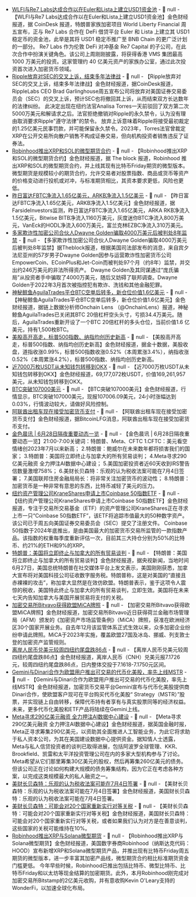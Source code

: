 - [WLFI与Re7 Labs达成合作以在Euler和Lista上建立USD1资金池](https://www.coindesk.com/business/2025/06/27/trump-linked-defi-project-world-liberty-teams-with-re7-for-usd1-stablecoin-vault) - 📰 null - 【WLFI与Re7 Labs达成合作以在Euler和Lista上建立USD1资金池】金色财经报道，据 CoinDesk 报道，特朗普家族加密项目 World Liberty Financial 周五宣布，正与 Re7 Labs 合作在 DeFi 借贷平台 Euler 和 Lista 上建立其 USD1 稳定币的资金池，此举是其将 USD1 稳定币推广至 BNB Chain 的更广泛计划的一部分。 
Re7 Labs 作为伦敦 DeFi 对冲基金 Re7 Capital 的子公司，在此次合作中扮演关键角色。该公司上周刚刚披露，将获得香港 VMS 集团最高 1000 万美元的投资。这家管理约 40 亿美元资产的家族办公室，通过此次投资首次进入加密货币领域。
- [Ripple放弃对SEC的交叉上诉，结束多年法律战](https://www.coindesk.com/policy/2025/06/27/ripple-to-drop-cross-appeal-against-sec-ending-years-long-legal-battle-with-sec) - 📰 null - 【Ripple放弃对SEC的交叉上诉，结束多年法律战】金色财经报道，据CoinDesk报道，RippleLabs CEO Brad Garlinghouse周五宣布公司将放弃对美国证券交易委员会（SEC）的交叉上诉，预计SEC也将撤回其上诉，从而结束双方长达数年的法律纠纷。 
此决定出现在纽约法官Analisa Torres一天前驳回了双方第二次5000万美元和解请求之后。法官拒绝撤销对Ripple的永久禁令，认为没有理由取消要求Ripple"遵守法律"的禁令。 
放弃上诉意味着Ripple将接受最初裁定的1.25亿美元民事罚款，并可能保留永久禁令。2023年，Torres法官曾裁定XRP在公开交易所向散户销售不构成证券交易，但向机构投资者销售违反了证券法。
- [Robinhood推出XRP和SOL的微型期货合约](https://www.theblock.co/post/360167/robinhood-launches-micro-futures-contracts-for-xrp-and-solana) - 📰 null - 【Robinhood推出XRP和SOL的微型期货合约】金色财经报道，据 The block 报道，Robinhood 推出XRP和SOL的微型期货合约，并上线其现有比特币Friday期货的微型版本。微型期货是规模较小的期货合约，允许交易者对股票指数、商品或货币等资产的价格变动进行投机或对冲，与标准期货相比，其资本要求更低，风险也更低。
- [昨日富达FBTC净流入1.65亿美元，ARKB净流入1.5亿美元]() - 📰 null - 【昨日富达FBTC净流入1.65亿美元，ARKB净流入1.5亿美元】金色财经报道，据FarsideInvestors监测，昨日富达FBTC净流入1.65亿美元，ARKA RKB净流入1.5亿美元，Bitwise BITB净流入1160万美元，灰度迷你BTC净流入800万美元，VanEck的HODL净流入600万美元，富兰克林EZBC净流入310万美元。
- [多家欺诈性加密公司合伙人Dwayne Golden骗取4000万美元后被判处8年监禁](https://www.theblock.co/post/360181/operator-behind-sham-crypto-firms-empowercoin-ecoinplus-and-jet-coin-sentenced-to-8-years-in-prison) - 📰 null - 【多家欺诈性加密公司合伙人Dwayne Golden骗取4000万美元后被判处8年监禁】据Theblock报道，根据美国司法部发布的消息，来自宾夕法尼亚州的57岁男子Dwayne Golden因参与运营欺诈性加密货币公司EmpowerCoin、ECoinPlus和Jet-Coin而被判处97个月（约8年）监禁，并交出约246万美元的非法所得资产。 
Dwayne Golden及其同谋通过“庞氏骗局”从投资者手中骗取了4000万美元，随后又妨碍了联邦调查。Dwayne Golden于2022年3月首次被指控犯有欺诈、洗钱和其他金融犯罪。
- [神秘鲸鱼AguilaTrades平仓BTC空单后转多，新仓位价值1.6亿美元]() - 📰 null - 【神秘鲸鱼AguilaTrades平仓BTC空单后转多，新仓位价值1.6亿美元】金色财经报道，据链上数据分析师Onchain Lens （@OnchainLens）报道，神秘鲸鱼AguilaTrades已关闭其BTC 20倍杠杆空头头寸，亏损34.4万美元。随后，AguilaTrades重新开设了一个BTC 20倍杠杆的多头仓位，当前价值1.6 亿美元，持有1,500枚BTC。
- [美股高开高走，标普500指数、纳指均创历史新高]() - 📰 null - 【美股高开高走，标普500指数、纳指均创历史新高】金色财经报道，据金十数据，美股收盘，道指收涨0.99%，标普500指数收涨0.52%（本周累涨3.4%），纳指收涨0.52%（本周累涨4.2%），标普500指数、纳指均创历史新高。
- [近7000万枚USDT从未知钱包转移到OKX](https://x.com/whale_alert/status/1938747830904012842) - 📰 null - 【近7000万枚USDT从未知钱包转移到OKX】金色财经报道，69,177,072枚USDT，价值169,261,957 美元，从未知钱包转移到OKX。
- [BTC突破107000美元]() - 📰 null - 【BTC突破107000美元】金色财经报道，行情显示，BTC突破107000美元，现报107006.09美元，24小时涨幅达到0.03%，行情波动较大，请做好风险控制。
- [阿联酋出租车现在接受加密货币支付]() - 📰 null - 【阿联酋出租车现在接受加密货币支付】金色财经报道，据BitcoinLFG消息，阿联酋出租车现在接受加密货币支付。
- [金色晨讯 | 6月28日隔夜重要动态一览]() - 📰 null - 【金色晨讯 | 6月28日隔夜重要动态一览】21:00-7:00关键词：特朗普、Meta、CFTC 
1.CFTC：美元看空情绪创2023年7月以来新高； 
2.特朗普：鲍威尔在未来数年都将损害我们的国家； 
3.特朗普：美国将立即终止与加拿大的所有贸易谈判； 
4.Meta寻求290亿美元融资 全力押注AI数据中心建设； 
5.美国加密投资者近60天收到IRS警告信数量激增758%； 
6.美财长贝森特：乐观的认为税收法案可能在7月4日签署； 
7.美国联邦住房金融局局长：将非常关注加密货币的波动性； 
8.特朗普：加密货币是一种非常有意思的东西，比特币减轻了美元的压力。
- [纽约资产管理公司KraneShares申请上市Coinbase 50指数ETF](https://www.theblock.co/post/360177/new-york-asset-manager-kraneshares-files-to-list-coinbase-50-index-etf?utm_source=twitter&utm_medium=social) - 📰 null - 【纽约资产管理公司KraneShares申请上市Coinbase 50指数ETF】金色财经报道，专注于交易所交易基金（ETF）的资产管理公司KraneShares正在寻求上市一只“Coinbase 50指数ETF”，该ETF将追踪市值最大的50种数字资产。该公司已于周五向美国证券交易委员会（SEC）提交了注册文件。 
Coinbase 50指数于2024年底推出，是由美国最大的加密货币交易所监管的一款指数产品。该指数的权重每季度重新评估一次，目前其三大持仓分别为50%的比特币、约21%的ETH和9%的XRP。
- [特朗普：美国将立即终止与加拿大的所有贸易谈判](https://www.cls.cn/detail/2070276) - 📰 null - 【特朗普：美国将立即终止与加拿大的所有贸易谈判】金色财经报道，据央视新闻，当地时间6月27日，美国总统特朗普在社交媒体平台上发文表示，美国刚刚获悉，加拿大宣布将对美国科技公司征收数字服务税。特朗普称，这是对美国的“直接且赤裸裸的攻击”，称加拿大显然是在效仿欧盟。特朗普表示，鉴于这项令人震惊的税收，美国特此终止与加拿大的所有贸易谈判，立即生效。美国将在未来七天内告知加拿大与美国开展贸易将支付的关税。
- [加密交易所Bitvavo获得欧盟MiCA牌照](https://www.coindesk.com/policy/2025/06/27/bitvavo-secures-a-mica-license-from-the-netherlands) - 📰 null - 【加密交易所Bitvavo获得欧盟MiCA牌照】金色财经报道，加密交易所Bitvavo近日获得荷兰金融市场管理局（AFM）颁发的《加密资产市场监管条例》（MiCA）牌照，获准在欧洲经济区30个国家开展业务。自去年12月该监管体系正式生效以来，众多加密企业纷纷申请此牌照。MiCA于2023年实施，覆盖欧盟27国及冰岛、挪威、列支敦士登的加密资产监管规则。
- [离岸人民币兑美元较周四纽约尾盘跌86点]() - 📰 null - 【离岸人民币兑美元较周四纽约尾盘跌86点】金色财经报道，离岸人民币（CNH）兑美元报7.1726元，较周四纽约尾盘跌86点，日内整体交投于7.1618-7.1750元区间。
- [Gemini与Dinari合作为欧盟用户推出可交易的代币化美股，率先上线MSTR](https://x.com/Gemini/status/1938688845597577591) - 📰 null - 【Gemini与Dinari合作为欧盟用户推出可交易的代币化美股，率先上线MSTR】金色财经报道，加密货币交易平台Gemini宣布与代币化美股提供商Dinari合作，使欧盟客户现可在平台购买代币化美股“ Strategy（MSTR）”股票，并实现链上自由转移，保障代币持有者享有与真实股票同等的经济权益。未来，更多代币化美股和ETF产品将陆续在Gemini上线。
- [Meta寻求290亿美元融资 全力押注AI数据中心建设](https://flash.jin10.com/detail/20250628034742257800) - 📰 null - 【Meta寻求290亿美元融资 全力押注AI数据中心建设】金色财经报道，据英国金融时报，Meta正寻求筹集290亿美元，以资助其全面推进人工智能业务，为此它将求助于私人资本公司，为其在美国建设数据中心提供资金。据知情人士透露，Meta与私人信贷投资者的谈判已取得进展，包括阿波罗全球管理、KKR、Brookfield、凯雷和太平洋投资管理公司在内的多家大型机构参与了讨论。Meta希望从它们那里筹集30亿美元的股权，然后再筹集260亿美元的债务。但该公司正在讨论如何构建大规模的债务筹集结构，因为它正在考虑各种方案，以完成这类规模最大的私人融资之一。
- [美财长贝森特：乐观的认为税收法案可能在7月4日签署](https://flash.jin10.com/detail/20250628041300389800) - 📰 null - 【美财长贝森特：乐观的认为税收法案可能在7月4日签署】金色财经报道，美国财长贝森特：乐观的认为税收法案可能在7月4日签署。
- [美财长贝森特：可能会对20个国家重新实行对等关税](https://flash.jin10.com/detail/20250628041114038800) - 📰 null - 【美财长贝森特：可能会对20个国家重新实行对等关税】金色财经报道，美国财长贝森特：可能会对20个国家重新实行对等关税，或者如果我们认为对方是在善意谈判，这些国家的关税可能维持在10%。
- [Robinhood推出XRP与Solana微型期货](https://www.theblock.co/post/360167/robinhood-launches-micro-futures-contracts-for-xrp-and-solana) - 📰 null - 【Robinhood推出XRP与Solana微型期货】金色财经报道，美国数字券商Robinhood（纳斯达克代码：HOOD）宣布新增XRP和Solana微型期货产品，并推出现有比特币Friday周五期货的微型版本，进一步丰富其加密产品线，微型期货合约相比标准期货资金门槛更低。 
今年早些时候，Robinhood已推出包括比特币、微型比特币、比特币Friday和以太坊等现金结算的加密期货。此外，本月Robinhood刚完成对加密交易所Bitstamp的2亿美元收购，并有意收购Kevin O'Leary支持的WonderFi，以加速全球化布局。
